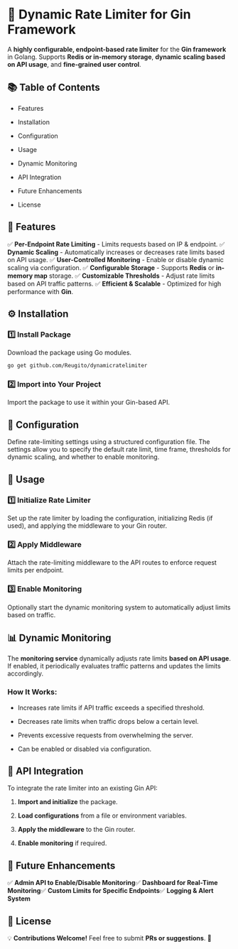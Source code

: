 📌 Dynamic Rate Limiter for Gin Framework
=========================================

A **highly configurable, endpoint-based rate limiter** for the **Gin framework** in Golang. Supports **Redis or in-memory storage**, **dynamic scaling based on API usage**, and **fine-grained user control**.

📚 Table of Contents
--------------------

*   Features
    
*   Installation
    
*   Configuration
    
*   Usage
    
*   Dynamic Monitoring
    
*   API Integration
    
*   Future Enhancements
    
*   License
    

🎯 Features
-----------

✅ **Per-Endpoint Rate Limiting** - Limits requests based on IP & endpoint.
✅ **Dynamic Scaling** - Automatically increases or decreases rate limits based on API usage.
✅ **User-Controlled Monitoring** - Enable or disable dynamic scaling via configuration.
✅ **Configurable Storage** - Supports **Redis** or **in-memory map** storage.
✅ **Customizable Thresholds** - Adjust rate limits based on API traffic patterns.
✅ **Efficient & Scalable** - Optimized for high performance with **Gin**.

⚙️ Installation
---------------

### **1️⃣ Install Package**

Download the package using Go modules.
```sh
go get github.com/Reugito/dynamicratelimiter
```

### **2️⃣ Import into Your Project**

Import the package to use it within your Gin-based API.

🔧 Configuration
----------------

Define rate-limiting settings using a structured configuration file. The settings allow you to specify the default rate limit, time frame, thresholds for dynamic scaling, and whether to enable monitoring.

🚀 Usage
--------

### **1️⃣ Initialize Rate Limiter**

Set up the rate limiter by loading the configuration, initializing Redis (if used), and applying the middleware to your Gin router.

### **2️⃣ Apply Middleware**

Attach the rate-limiting middleware to the API routes to enforce request limits per endpoint.

### **3️⃣ Enable Monitoring**

Optionally start the dynamic monitoring system to automatically adjust limits based on traffic.

📊 Dynamic Monitoring
---------------------

The **monitoring service** dynamically adjusts rate limits **based on API usage**. If enabled, it periodically evaluates traffic patterns and updates the limits accordingly.

### **How It Works:**

*   Increases rate limits if API traffic exceeds a specified threshold.
    
*   Decreases rate limits when traffic drops below a certain level.
    
*   Prevents excessive requests from overwhelming the server.
    
*   Can be enabled or disabled via configuration.
    

🔌 API Integration
------------------

To integrate the rate limiter into an existing Gin API:

1.  **Import and initialize** the package.
    
2.  **Load configurations** from a file or environment variables.
    
3.  **Apply the middleware** to the Gin router.
    
4.  **Enable monitoring** if required.
    

🔮 Future Enhancements
----------------------

✅ **Admin API to Enable/Disable Monitoring**✅ **Dashboard for Real-Time Monitoring**✅ **Custom Limits for Specific Endpoints**✅ **Logging & Alert System**

📝 License
----------



💡 **Contributions Welcome!** Feel free to submit **PRs or suggestions**. 🚀
